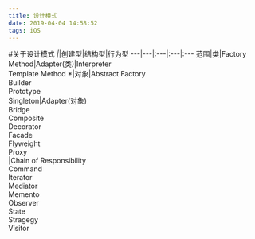 ```yaml
---
title: 设计模式
date: 2019-04-04 14:58:52
tags: iOS
---
```


#关于设计模式
*|*|创建型|结构型|行为型
---|---|:---|:---|:---
范围|类|Factory Method|Adapter(类)|Interpreter<br/>Template Method
*|对象|Abstract Factory<br/>Builder<br/>Prototype<br/>Singleton|Adapter(对象)<br/>Bridge<br/>Composite<br/>Decorator<br/>Facade<br/>Flyweight<br/>Proxy<br/>|Chain of Responsibility<br/>Command<br/>Iterator<br/>Mediator<br/>Memento<br/>Observer<br/>State<br/>Stragegy<br/>Visitor